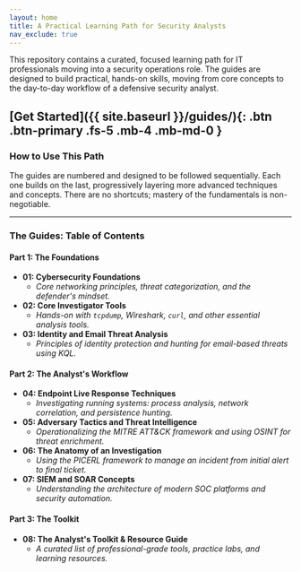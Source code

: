```yaml
---
layout: home
title: A Practical Learning Path for Security Analysts
nav_exclude: true
---
```


This repository contains a curated, focused learning path for IT professionals moving into a security operations role. The guides are designed to build practical, hands-on skills, moving from core concepts to the day-to-day workflow of a defensive security analyst.

## [Get Started]({{ site.baseurl }}/guides/){: .btn .btn-primary .fs-5 .mb-4 .mb-md-0 }

### How to Use This Path

The guides are numbered and designed to be followed sequentially. Each one builds on the last, progressively layering more advanced techniques and concepts. There are no shortcuts; mastery of the fundamentals is non-negotiable.

---

### The Guides: Table of Contents

#### **Part 1: The Foundations**

- **01: Cybersecurity Foundations**
  - _Core networking principles, threat categorization, and the defender's mindset._
- **02: Core Investigator Tools**
  - _Hands-on with `tcpdump`, Wireshark, `curl`, and other essential analysis tools._
- **03: Identity and Email Threat Analysis**
  - _Principles of identity protection and hunting for email-based threats using KQL._

#### **Part 2: The Analyst's Workflow**

- **04: Endpoint Live Response Techniques**
  - _Investigating running systems: process analysis, network correlation, and persistence hunting._
- **05: Adversary Tactics and Threat Intelligence**
  - _Operationalizing the MITRE ATT&CK framework and using OSINT for threat enrichment._
- **06: The Anatomy of an Investigation**
  - _Using the PICERL framework to manage an incident from initial alert to final ticket._
- **07: SIEM and SOAR Concepts**
  - _Understanding the architecture of modern SOC platforms and security automation._

#### **Part 3: The Toolkit**

- **08: The Analyst's Toolkit & Resource Guide**
  - _A curated list of professional-grade tools, practice labs, and learning resources._
